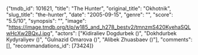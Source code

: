 {"tmdb_id": 101621, "title": "The Hunter", "original_title": "Okhotnik", "slug_title": "the-hunter", "date": "2005-09-15", "genre": "", "score": "5.5/10", "synopsis": "", "image": "https://image.tmdb.org/t/p/w185_and_h278_bestv2/tmnzmS420KyehaSQLwHcXw2BQxJ.jpg", "actors": ["Kidiraliev Dogdurbek ()", "Dokhdurbek Kydyraliyev ()", "Gulnazid Omarova ()", "Alibek Zhuasbaev ()"], "comments": [], "recommandations_id": [73424]}